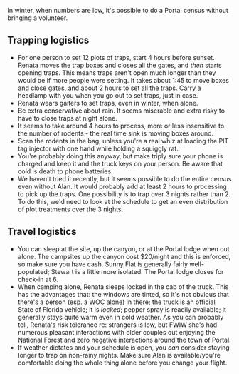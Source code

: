 In winter, when numbers are low, it's possible to do a Portal census without bringing a volunteer. 

## Trapping logistics
* For one person to set 12 plots of traps, start 4 hours before sunset. Renata moves the trap boxes and closes all the gates, and *then* starts opening traps. This means traps aren't open much longer than they would be if more people were setting. It takes about 1:45 to move boxes and close gates, and about 2 hours to set all the traps. Carry a headlamp with you when you go out to set traps, just in case. 
* Renata wears gaiters to set traps, even in winter, when alone. 
* Be extra conservative about rain. It seems miserable and extra risky to have to close traps at night alone. 
* It seems to take around 4 hours to process, more or less insensitive to the number of rodents - the real time sink is moving boxes around. 
* Scan the rodents in the bag, unless you're a real whiz at loading the PIT tag injector with one hand while holding a squiggly rat.
* You're probably doing this anyway, but make triply sure your phone is charged and keep it and the truck keys on your person. Be aware that cold is death to phone batteries.
* We haven't tried it recently, but it seems possible to do the entire census even without Alan. It would probably add at least 2 hours to processing to pick up the traps. One possibility is to trap over 3 nights rather than 2. To do this, we'd need to look at the schedule to get an even distribution of plot treatments over the 3 nights. 

## Travel logistics
* You can sleep at the site, up the canyon, or at the Portal lodge when out alone. The campsites up the canyon cost $20/night and this is enforced, so make sure you have cash. Sunny Flat is generally fairly well-populated; Stewart is a little more isolated. The Portal lodge closes for check-in at 6. 
* When camping alone, Renata sleeps locked in the cab of the truck. This has the advantages that: the windows are tinted, so it's not obvious that there's a person (esp. a WOC alone) in there; the truck is an official State of Florida vehicle; it is *locked*; pepper spray is readily available; it generally stays quite warm even in cold weather. As you can probably tell, Renata's risk tolerance re: strangers is low, but FWIW she's had numerous pleasant interactions with older couples out enjoying the National Forest and zero negative interactions around the town of Portal. 
* If weather dictates and your schedule is open, you *can* consider staying longer to trap on non-rainy nights. Make sure Alan is available/you're comfortable doing the whole thing alone before you change your flight.
